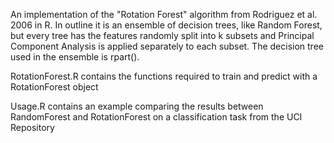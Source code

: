 An implementation of the "Rotation Forest" algorithm from Rodriguez et al. 2006 in R. In outline it is an ensemble of decision trees, like Random Forest, but every tree has the features randomly split into k subsets and Principal Component Analysis is applied separately to each subset. The decision tree used in the ensemble is rpart(). 

RotationForest.R contains the functions required to train and predict with a RotationForest object

Usage.R contains an example comparing the results between RandomForest and RotationForest on a classification task from the UCI Repository
